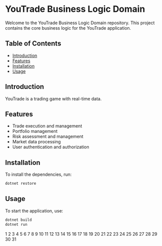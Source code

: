 # YouTrade Business Logic Domain

Welcome to the YouTrade Business Logic Domain repository. This project contains the core business logic for the YouTrade application.

## Table of Contents

- [Introduction](#introduction)
- [Features](#features)
- [Installation](#installation)
- [Usage](#usage)

## Introduction

YouTrade is a trading game with real-time data. 

## Features

- Trade execution and management
- Portfolio management
- Risk assessment and management
- Market data processing
- User authentication and authorization

## Installation

To install the dependencies, run:

```sh
dotnet restore
```

## Usage

To start the application, use:

```sh
dotnet build
dotnet run
```

1
2
3
4
5
6
7
8
9
10
11
12
13
14
15
16
17
18
19
20
21
22
23
24
25
26
27
28
29
30
31